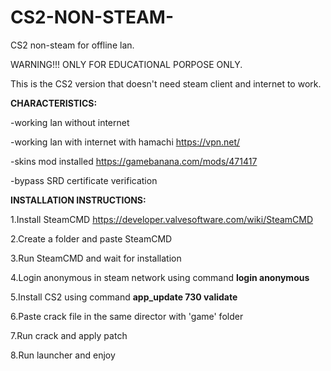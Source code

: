 # CS2-NON-STEAM-
CS2 non-steam for offline lan.

WARNING!!!
ONLY FOR EDUCATIONAL PORPOSE ONLY.

This is the CS2 version that doesn't need steam client and internet to work.

**CHARACTERISTICS:**

-working lan without internet

-working lan with internet with hamachi https://vpn.net/

-skins mod installed https://gamebanana.com/mods/471417

-bypass SRD certificate verification

**INSTALLATION INSTRUCTIONS:**

1.Install SteamCMD https://developer.valvesoftware.com/wiki/SteamCMD

2.Create a folder and paste SteamCMD

3.Run SteamCMD and wait for installation

4.Login anonymous in steam network using command    **login anonymous**

5.Install CS2 using command      **app_update 730 validate**

6.Paste crack file in the same director with 'game' folder

7.Run crack and apply patch

8.Run launcher and enjoy
